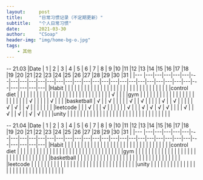 ```yaml
---
layout:     post
title:      "日常习惯记录（不定期更新）"
subtitle:   "个人日常习惯"
date:       2021-03-30
author:     "CSoap"
header-img: "img/home-bg-o.jpg"
tags:
    - 其他
---
```


-- 21.03
|Date         | 1 | 2 | 3 | 4 | 5 | 6 | 7 | 8 | 9 |10 |11 |12 |13 |14 |15 |16 |17 |18 |19 |20 |21 |22 |23 |24 |25 |26 |27 |28 |29 |30 |31 |
|---          |---|---|---|---|---|---|---|---|---|---|---|---|---|---|---|---|---|---|---|---|---|---|---|---|---|---|---|---|---|---|---|
|Habit        |   |   |   |   |   |   |   |   |   |   |   |   |   |   |   |   |   |   |   |   |   |   |   |   |   |   |   |   |   |   |   |
|control diet |   |   |   |   |   |   |   |   |   |   |   |   |   |   |   |   |   |   |   |   |   |   |   |   |   |   |   |   | √ |   |   |
|gym          |   |   |   |   |   |   |   |   |   |   |   |   |   |   |   |   |   |   |   |   |   |   |   | √ |   |   |   |   | √ |   |   |
|basketball   | √ |   | √ |   |   |   |   | √ |   | √ |   |   |   |   | √ |   | √ |   |   |   |   | √ | √ |   | √ |   |   |   |   |   |   |
|leetcode     |   |   | √ |   |   | √ |   |   |   |   |   | √ |   |   | √ | √ | √ | √ |   |   |   | √ |   | √ |   | √ |   | √ | √ |   |   |
|unity        |   |   |   |   |   |   |   |   |   |   |   |   |   |   |   |   |   |   |   |   |   |   |   |   |   |   |   |   |   |   |   |

-- 21.04
|Date         | 1 | 2 | 3 | 4 | 5 | 6 | 7 | 8 | 9 |10 |11 |12 |13 |14 |15 |16 |17 |18 |19 |20 |21 |22 |23 |24 |25 |26 |27 |28 |29 |30 |31 |
|---          |---|---|---|---|---|---|---|---|---|---|---|---|---|---|---|---|---|---|---|---|---|---|---|---|---|---|---|---|---|---|---|
|Habit        |   |   |   |   |   |   |   |   |   |   |   |   |   |   |   |   |   |   |   |   |   |   |   |   |   |   |   |   |   |   |   |
|control diet |   |   |   |   |   |   |   |   |   |   |   |   |   |   |   |   |   |   |   |   |   |   |   |   |   |   |   |   |   |   |   |
|gym          |   |   |   |   |   |   |   |   |   |   |   |   |   |   |   |   |   |   |   |   |   |   |   |   |   |   |   |   |   |   |   |
|basketball   |   |   |   |   |   |   |   |   |   |   |   |   |   |   |   |   |   |   |   |   |   |   |   |   |   |   |   |   |   |   |   |
|leetcode     |   |   |   |   |   |   |   |   |   |   |   |   |   |   |   |   |   |   |   |   |   |   |   |   |   |   |   |   |   |   |   |
|unity        |   |   |   |   |   |   |   |   |   |   |   |   |   |   |   |   |   |   |   |   |   |   |   |   |   |   |   |   |   |   |   |

